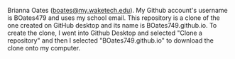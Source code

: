 Brianna Oates (boates@my.waketech.edu).
My Github account's username is BOates479 and uses my school email.
This repository is a clone of the one created on GitHub desktop and its name is BOates749.github.io.
To create the clone, I went into Github Desktop and selected "Clone a repository" and then I selected "BOates749.github.io" to download the clone onto my computer.
